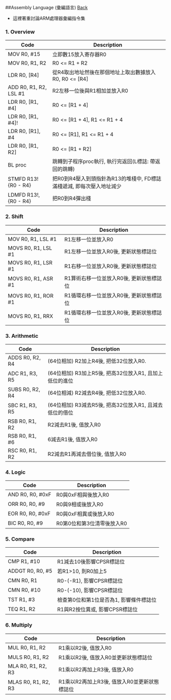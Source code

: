 ##Assembly Language (彙編語言)	[Back](./../Embedded_System.md)

- 這裡著重討論ARM處理器彙編指令集

### 1. Overview

Code|Description
----|-----------
MOV R0, #15| 立即數15放入寄存器R0 
MOV R0, R1, R2| R0 <= R1 + R2
LDR R0, [R4]| 從R4取出地址然後在那個地址上取出數據放入R0, R0 <= [R4]
ADD R0, R1, R2, LSL #1| R2左移一位後與R1相加並放入R0
LDR R0, [R1, #4]| R0 <= [R1 + 4]
LDR R0, [R1, #4]!| R0 <= [R1 + 4], R1 <= R1 + 4
LDR R0, [R1], #4| R0 <= [R1], R1 <= R1 + 4
LDR R0, [R1, R2]| R0 <= [R1 + R2]
BL proc| 跳轉到子程序proc執行, 執行完返回(L標誌: 帶返回的跳轉)
STMFD R13! {R0 - R4}| 把R0到R4壓入到頭指針為R13的堆棧中, FD標誌滿棧遞減, 即每次壓入地址減少
LDMFD R13!, {R0 - R4} | 把R0到R4彈出棧

### 2. Shift

Code|Description
----|-----------
MOV R0, R1, LSL #1| R1左移一位並放入R0
MOVS R0, R1, LSL #1| R1左移一位並放入R0後, 更新狀態標誌位
MOVS R0, R1, LSR #1| R1右移一位並放入R0後, 更新狀態標誌位
MOVS R0, R1, ASR #1| R1算術右移一位並放入R0後, 更新狀態標誌位
MOVS R0, R1, ROR #1| R1循環右移一位並放入R0後, 更新狀態標誌位
MOVS R0, R1, RRX| R1循環右移一位並放入R0後, 更新狀態標誌位

### 3. Arithmetic

Code|Description
----|-----------
ADDS R0, R2, R4| (64位相加) R2加上R4後, 把低32位放入R0.
ADC R1, R3, R5| (64位相加) R3加上R5後, 把高32位放入R1, 且加上低位的進位
SUBS R0, R2, R4| (64位相減) R2減去R4後, 把低32位放入R0.
SBC R1, R3, R5| (64位相加) R3減去R5後, 把高32位放入R1, 且減去低位的借位
RSB R0, R1, R2| R2減去R1後, 值放入R0
RSB R0, R1, #6| 6減去R1後, 值放入R0
RSC R0, R1, R2| R2減去R1再減去借位後, 值放入R0

### 4. Logic

Code|Description
----|-----------
AND R0, R0, #0xF| R0與0xF相與後放入R0
ORR R0, R0, #9| R0與9相或後放入R0
EOR R0, R0, #0xF| R0與0xF相異或後放入R0
BIC R0, R0, #9| R0第0位和第3位清零後放入R0

### 5. Compare

Code|Description
----|-----------
CMP R1, #10| R1減去10後影響CPSR標誌位
ADDGT R0, R0, #5| 若R1>10, 則R0加上5
CMN R0, R1| R0-(-R1), 影響CPSR標誌位
CMN R0, #10| R0-(-10), 影響CPSR標誌位
TST R1, #3| 檢查第0位和第1位是否為1, 影響條件標誌位
TEQ R1, R2| R1與R2按位異或, 影響CPSR標誌位

### 6. Multiply

Code|Description
----|-----------
MUL R0, R1, R2| R1乘以R2後, 值放入R0
MULS R0, R1, R2| R1乘以R2後, 值放入R0並更新狀態標誌位
MLA R0, R1, R2, R3| R1乘以R2再加上R3後, 值放入R0
MLAS R0, R1, R2, R3| R1乘以R2再加上R3後, 值放入R0並更新狀態標誌位
